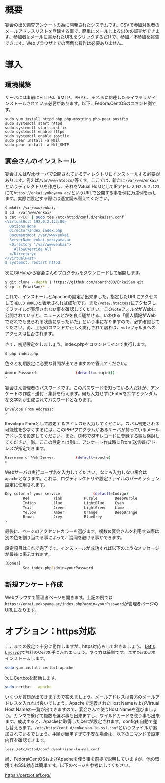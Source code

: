 # 概要

宴会の出欠調査アンケートの為に開発されたシステムです。CSVで参加対象者のメールアドレスリストを登録する事で、簡単にメールによる出欠の調査ができます。参加者はメールに書かれたURLをクリックするだけで、参加／不参加を報告できます。Webブラウザ上での面倒な操作は必要ありません。

# 導入
## 環境構築
サーバには事前にHTTPd、SMTP、PHPと、それらに関連したライブラリがインストールされている必要があります。以下、Fedora/CentOSのコマンド例です。
```
sudo yum install httpd php php-mbstring php-pear postfix
sudo systemctl start httpd
sudo systemctl start postfix
sudo systemctl enable httpd
sudo systemctl enable postfix
sudo pear install -a Mail
sudo pear install -a Net_SMTP
```

## 宴会さんのインストール
宴会さんはWebサーバで公開されているディレクトリにインストールする必要があります。例えば```/var/www/htdocs/```等です。ここでは、新たに```/var/www/enkai/```というディレクトリを作成し、それをVatual HostとしてIPアドレス```192.0.2.123```にて```https://enkai.yokoyama.ac/```というURLで公開する事を例に万度例を示します。実際に設定する際には適宜読み替えてください。

```bash
$ mkdir /var/www/enkai/
$ cd  /var/www/enkai/
$ cat <<EOF | sudo tee /etc/httpd/conf.d/enkaisan.conf
<VirtualHost 192.0.2.123:80>
  Options None
  DirectoryIndex index.php
  DocumentRoot /var/www/enkai
  ServerName enkai.yokoyama.ac
  <Directory "/var/www/enkai">
    AllowOverride All
  </Directory>
</VirtualHost>
$ systemctl restart httpd
```
次にGitHubから宴会さんのプログラムをダウンロードして展開します。

```bash
$ git clone --depth 1 https://github.com/abarth500/EnkaiSan.git
$ cp -r EnkaiSan/* .
```
これで、インストールとApacheの設定が出来ました。指定したURLにアクセスして```HELLO WORLD```と表示されれば成功です。また```/vote/.htaccess```にアクセスしてファイルが表示されない事を確認してください。この```vote```フォルダがWebに公開されていると、ニュースとかを良く騒がせる、いわゆる「個人情報がWebでだれでも見られる状態になったいた」という事になりますので、必ず確認してください。尚、上記のコマンドが正しく実行されて居れば、```vote```フォルダへのアクセスは拒否されます。

さて、初期設定をしましょう。index.phpをコマンドラインで実行します。
```bash
$ php index.php
```
色々と初期設定に必要な質問が出てきますので答えてください。
```bash
Admin Password:                 (default=uniqid())
>
```
宴会さん管理者のパスワードです。このパスワードを知っている人だけが、アンケートの作成・送付・集計を行えます。何も入力せずにEnterを押すとランダムな文字列が生成されてパスワードとなります。

```bash
Envelope From Address:
>
```
Envelope Fromとして設定するアドレスを入力してください。スパム判定される可能性を少なくするには、このPHPプログラムがあるサーバが持っているメールアドレスを設定してください。また、DNSでSPFレコードに登録する事も検討してください。尚、ここの設定とは別に、アンケート作成時にFrom(送信者)アドレスが指定できます。

```bash
Username of Web Server:         (default=apache)
>
```

Webサーバの実行ユーザ名を入力してください。なにも入力しない場合は```apache```となります。これは、ログディレクトリや設定ファイルのパーミッション設定に使用されます。

```bash
Key color of your service               (default=Indigo)
        Red           Pink          Purple        DeepPurple
        Indigo        Blue          LightBlue     Cyan
        Teal          Green         LightGreen    Lime
        Yellow        Amber         Orange        DeepOrange
        Brown         Grey          BlueGrey
> 
```
最後に、ページのアクセントカラーを選びます。複数の宴会さんを利用する際は別の色を割り当てる事によって、混同を避ける事かできます。

設定項目はこれで完了です。インストールが成功すれば以下のようなメッセージが最後に表示されます。

```bash
[Done!]
        See index.php?admin=yourPassword
```

## 新規アンケート作成

Webブラウザで管理者ページを開きます。上記の例では```https://enkai.yokoyama.ac/index.php?admin=yourPassword```が管理者ページのURLになります。

# オプション：https対応

ここまでの設定で十分に動作しますが、https対応もしておきましょう。 [Let's Encrypt](https://letsencrypt.org/)で無料のCertを手に入れましょう。やり方は簡単です。まずCertbotをインストールします。

```bash
sudo yum install certbot-apache
```

次にCertbotを起動します。
```bash
sudo certbot --apache
```

いくつか質問が出てきますので答えましょう。メールアドレスは貴方のメールアドレスを入れれば良いでしょう。Apacheで定義されたHost NameおよびVirtual Host Nameの一覧が出てきますので、宴会さんで使うHost Nameを選びましょう。カンマで繋げて複数を選ぶ事も出来ますし、ワイルドカードを使う事も出来ます。成功すると、Apacheに取得したCertが設定されます。configも自動で差し替えらます。```/etc/httpd/conf.d/enkaisan-le-ssl.conf```というファイルが追加されているでしょう。手順が簡単すぎて不安な場合は、以下のコマンドで設定内容を確認できます。

```bach
less /etc/httpd/conf.d/enkaisan-le-ssl.conf
```

尚、Fedora/CentOSおよびApacheを使う事を前提で説明していますが、他の環境でもSSL対応は簡単です。以下のページを参考にしてください。

https://certbot.eff.org/
